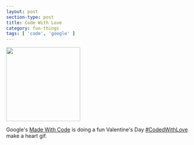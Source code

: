 ```yaml
---
layout: post
section-type: post
title: Code With Love
category: fun-things
tags: [ 'code', 'google' ]
---
```


<img src="{{site.url}}/img/blog/codedwithlove.gif" style="height:200px"/>

Google's <a target="_blank" href="https://www.madewithcode.com/home/">Made With Code</a> is doing a fun Valentine's Day <a class="twitter-timeline" href="https://twitter.com/hashtag/CodedWithLove" data-widget-id="698933793911148546">#CodedWithLove</a>
 make a heart gif. 



